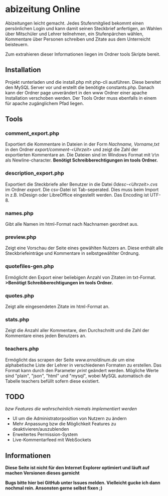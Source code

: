 <h1>abizeitung Online</h1>

Abizeitungen leicht gemacht. Jedes Stufenmitglied bekommt einen persönlichen Login und kann damit seinen Steckbrief anfertigen, an Wahlen über Mitschüler und Lehrer teilnehmen, ein Stufenpärchen wählen, Kommentare über Personen schreiben und Zitate aus dem Unterreicht beisteuern.

Zum extrahieren dieser Informationen liegen im Ordner tools Skripte bereit.

<h2>Installation</h2>

Projekt runterladen und die install.php mit php-cli ausführen. Diese bereitet den MySQL Server vor und erstellt die benötigte constants.php.
Danach kann der Ordner page unverändert in den www Ordner einer apache Installation verschoben werden.
Der Tools Order muss ebenfalls in einem für apache zugänglichem Pfad liegen.

<h2>Tools</h2>

<h3>comment_export.php</h3>
Exportiert die Kommentare in Dateien in der Form <i>Nachname, Vorname,txt</i> in den Ordner <i>export/comment-&lt;Uhrzeit&gt;</i> und zeigt die Zahl der exportierten Kommentare an. Die Dateien sind im Windows Format mit \r\n als Newline-character. <strong>Benötigt Schreibberechtigungen im tools Ordner.</strong>

<h3>description_export.php</h3>
Exportiert die Steckbriefe aller Benutzer in die Datei <i>0desc-&lt;Uhrzeit&gt;.cvs</i> im Ordner <i>export</i>. Die csv-Datei ist Tab-seperated. Dies muss beim Import in z.B. InDesign oder LibreOffice eingestellt werden. Das Encoding ist UTF-8.

<h3>names.php</h3>
Gibt alle Namen im html-Format nach Nachnamen geordnet aus.

<h3>preview.php</h3>
Zeigt eine Vorschau der Seite eines gewählten Nutzers an. Diese enthält alle Steckbriefeinträge und Kommentare in selbstgewählter Ordnung.

<h3>quotefiles-gen.php</h3>
Ermöglicht den Export einer beliebigen Anzahl von Zitaten im txt-Format. <strong>>Benötigt Schreibberechtigungen im tools Ordner.</strong>

<h3>quotes.php</h3>
Zeigt alle eingesendeten Zitate im html-Format an.

<h3>stats.php</h3>
Zeigt die Anzahl aller Kommentare, den Durchschnitt und die Zahl der Kommentare eines jeden Benutzers an.

<h3>teachers.php</h3>
Ermöglicht das scrapen der Seite <i>www.arnoldinum.de</i> um eine alphabetische Liste der Lehrer in verschiedenen Formaten zu erstellen. Das Format kann durch den Parameter <i>print</i> geändert werden. Mögliche Werte sind "plain", "json", "html" und "mysql", wobei MySQL automatisch die Tabelle teachers befüllt sofern diese existiert.

<h2>TODO</h2>
<i>bzw Features die wahrscheinlich niemals implementiert werden</i>

* UI um die Administratorposition von Nutzern zu ändern
* Mehr Anpassung bzw die Möglichkeit Features zu deaktivieren/auszublenden
* Erweitertes Permission-System
* Live-Kommentarfeed mit WebSockets

<h2>Informationen</h2>

<strong>Diese Seite ist nicht für den Internet Explorer optimiert und läuft auf machen Versionen dieses garnicht

<strong>Bugs bitte hier bei GitHub unter Issues melden. Vielleicht gucke ich dann nochmal rein. Ansonsten gerne selbst fixen ;)</strong>
